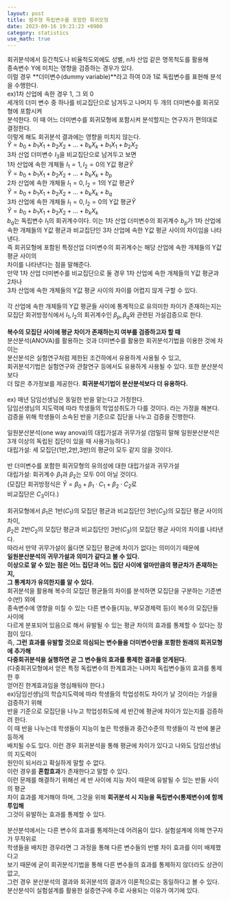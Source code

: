 ```yaml
---
layout: post
title: 범주형 독립변수를 포함한 회귀모형
date: 2023-09-16 19:21:23 +0900
category: statistics 
use_math: true
---      
```


회귀분석에서 등간척도나 비율척도외에도 성별, n차 산업 같은 명목척도를 활용해  
종속변수 Y에 미치는 영향을 검증하는 경우가 있다.  
이럴 경우 **더미변수(dummy variable)**라고 하여 0과 1로 독립변수를 표현해 분석을 수행한다.  
ex)1차 산업에 속한 경우 1, 그 외 0  
세개의 더미 변수 중 하나를 비교집단으로 남겨두고 나머지 두 개의 더미변수를 회귀모형에 포함시켜  
분석한다. 이 때 어느 더미변수를 회귀모형에 포함시켜 분석할지는 연구자가 편의대로 결정한다.  
이렇게 해도 회귀분석 결과에는 영향을 미치지 않는다.  
$\widehat{Y}=b_0+b_1X_1+b_2X_2+...+b_kX_k+b_1X_1+b_2X_2$  
3차 산업 더미변수 $I_3$을 비교집단으로 남겨두고 보면  
1차 산업에 속한 개체들 $I_1=1, I_2=0$의 Y값 평균$\widehat{Y}$  
$\widehat{Y}=b_0+b_1X_1+b_2X_2+...+b_kX_k+b_p$  
2차 산업에 속한 개체들 $I_1=0, I_2=1$의 Y값 평균$\widehat{Y}$  
$\widehat{Y}=b_0+b_1X_1+b_2X_2+...+b_kX_k+b_q$  
3차 산업에 속한 개체들 $I_1=0, I_2=0$의 Y값 평균$\widehat{Y}$  
$\widehat{Y}=b_0+b_1X_1+b_2X_2+...+b_kX_k$  
$b_q$는 독립변수 $I_1$의 회귀계수이다. 이는 1차 산업 더미변수의 회귀계수 $b_p$가 1차 산업에  
속한 개체들의 Y값 평균과 비교집단인 3차 산업에 속한 Y값 평균 사이의 차이임을 나타낸다.  
즉 회귀모형에 포함된 특정산업 더미변수의 회귀계수는 해당 산업에 속한 개체들의 Y값 평균 사이의  
차이를 나타낸다는 점을 말해준다.  
만약 1차 산업 더미변수를 비교집단으로 둘 경우 1차 산업에 속한 개체들의 Y값 평균과 2차나  
3차 산업에 속한 개체들의 Y값 평균 사이의 차이를 어렵지 않게 구할 수 있다.
<br>  
각 산업에 속한 개체들의 Y값 평균들 사이에 통계적으로 유의미한 차이가 존재하는지는  
모집단 회귀방정식에서 $I_1, I_2$의 회귀계수인 $\beta_p, \beta_q$와 관련된 가설검증으로 한다.
<br>  
**복수의 모집단 사이에 평균 차이가 존재하는지 여부를 검증하고자 할 때**  
분산분석(ANOVA)를 활용하는 것과 더미변수를 활용한 회귀분석기법을 이용한 것에 차이는  
분산분석은 실험연구처럼 제한된 조건하에서 유용하게 사용될 수 있고,  
회귀분석기법은 실험연구와 관찰연구 등에서도 유용하게 사용될 수 있다. 또한 분산분석보다  
더 많은 추가정보를 제공한다. 
**회귀분석기법이 분산분석보다 더 유용하다.**
<br>  
ex) 매년 담임선생님은 동일한 반을 맡는다고 가정한다.  
담임선생님의 지도력에 따라 학생들의 학업성취도가 다를 것이다. 라는 가정을 해본다.  
검증을 위해 학생들이 소속된 반을 기준으로 집단을 나누고 검증을 진행한다.
<br>  
일원분산분석(one way anova)의 대립가설과 귀무가설
(엄밀히 말해 일원분산분석은 3개 이상의 독립된 집단이 있을 때 사용가능하다.)    
대립가설: 세 모집단(1반,2반,3반)의 평균이 모두 같지 않을 것이다.
<br>  
반 더미변수를 포함한 회귀모형의 유의성에 대한 대립가설과 귀무가설  
대립가설: 회귀계수 $\beta_1$과 $\beta_2$는 모두 0이 아닐 것이다.  
(모집단 회귀방정식은 $\widehat{Y}=\beta_0+\beta_1 \cdot C_1+\beta_2 \cdot C_2$로  
비교집단은 $C_3$이다.)
<br>  
회귀모형에서 $\beta_1$은 1반($C_1$)의 모집단 평균과 비교집단인 3반($C_3$)의 모집단 평균 사이의 차이,  
$\beta_2$은 2반$C_2$의 모집단 평균과 비교집단인 3반($C_3$)의 모집단 평균 사이의 차이를 나타낸다.  
따라서 만약 귀무가설이 옳다면 모집단 평균에 차이가 없다는 의미이기 때문에  
**일원분산분석의 귀무가설과 의미가 같다고 볼 수 있다.**  
**이상으로 알 수 있는 점은 어느 집단과 어느 집단 사이에 얼마만큼의 평균차가 존재하는지,**  
**그 통계차가 유의한지를 알 수 있다.**  
회귀분석을 활용해 복수의 모집단 평균들의 차이를 분석하면 모집단을 구분하는 기준변수(반) 외에  
종속변수에 영향을 미칠 수 있는 다른 변수들(지능, 부모경제력 등)이 복수의 모집단들 사이에  
다르게 분포되어 있음으로 해서 유발될 수 있는 평균 차이의 효과를 통제할 수 있다는 장점이 있다.  
즉, **그런 효과를 유발할 것으로 의심되는 변수들을 더미변수만을 포함한 원래의 회귀모형에 추가해**  
**다중회귀분석을 실행하면 곧 그 변수들의 효과를 통제한 결과를 얻게된다.**  
(다중회귀모형에서 얻은 특정 독립변수의 한계효과는 나머지 독립변수들의 효과를 통제한 후  
얻어진 한계효과임을 명심해둬야 한다.)  
ex)담임선생님의 학습지도력에 따라 학생들의 학업성취도 차이가 날 것이라는 가설을 검증하기 위해  
반을 기준으로 모집단을 나누고 학업성취도에 세 반간에 평균에 차이가 있는지를 검증하려 한다.  
이 때 반을 나누는데 학생들이 지능이 높은 학생들과 중간수준의 학생들이 각 반에 불균등하게  
배치될 수도 있다. 이런 경우 회귀분석을 통해 평균에 차이가 있다고 나와도 담임선생님의 지도력이  
원인이 되서라고 확실하게 말할 수 없다.  
이런 경우를 **혼합효과**가 존재한다고 말할 수 있다.  
이런 문제를 해결하기 위해선 세 반 사이에 지능 차이 때문에 유발될 수 있는 반들 사이의 평균  
차이 효과를 제거해야 하며, 그것을 위해 **회귀분석 시 지능을 독립변수(통제변수)에 함께 투입해**  
그것이 유발하는 효과를 통제할 수 있다.
<br>  
분산분석에서는 다른 변수의 효과를 통제하는데 어려움이 있다. 실험설계에 의해 연구자가 무작위로  
학생들을 배치한 경우라면 그 과정을 통해 다른 변수들의 반별 차이 효과를 이미 배제했다고  
보기 때문에 굳이 회귀분석기법을 통해 다른 변수들의 효과를 통제하지 않더라도 상관이 없고,  
그런 경우 분산분석의 결과와 회귀분석의 결과가 이론적으로는 동일하다고 볼 수 있다.  
분산분석이 실험설계를 활용한 실증연구에 주로 사용되는 이유가 여기에 있다.  




